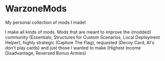 # WarzoneMods
My personal collection of mods I made!

I make all kinds of mods. Mods that are meant to improve the (modded) community (Essentials, Structures for Custom Scenarios, Local Deployment Helper), highly strategic (Capture The Flag), requested (Decoy Card, AI's don't play cards) and just those I wanted to make (Highest Income Disadvantage, Reversed Bonus Armies)
